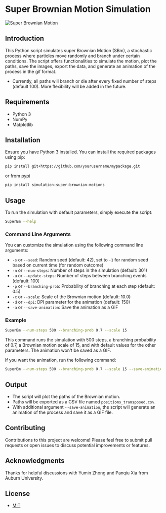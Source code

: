 # Super Brownian Motion Simulation

![Super Brownian Motion](./examples/branching_brownian_motion_500_0.5_1.0_12.gif)


## Introduction

This Python script simulates super Brownian Motion (SBm), a stochastic process
where particles move randomly and branch under certain conditions. The script
offers functionalities to simulate the motion, plot the paths, save the images,
export the data, and generate an animation of the process in the gif format.

* Currently, all paths will branch or die after every fixed number of steps (default 100). More flexibility will be added in the future.

## Requirements
- Python 3
- NumPy
- Matplotlib

## Installation
Ensure you have Python 3 installed. You can install the required packages using pip:
```bash
pip install git+https://github.com/yourusername/mypackage.git
```
or from [pypi](https://pypi.org/project/simulation-super-brownian-motions/) 
```bash
pip install simulation-super-brownian-motions
```

## Usage
To run the simulation with default parameters, simply execute the script:
```bash
SuperBm --help
```

### Command Line Arguments
You can customize the simulation using the following command line arguments:
- `-s` or `--seed`: Random seed (default: 42), set to `-1` for random seed based on current time (for random outcome)
- `-n` or `--num-steps`: Number of steps in the simulation (default: 301)
- `-u` or `--update-steps`: Number of steps between branching events (default: 100)
- `-p` or `--branching-prob`: Probability of branching at each step (default: 0.5)
- `-c` or `--scale`: Scale of the Brownian motion (default: 10.0)
- `-d` or `--dpi`: DPI parameter for the animation (default: 150)
- `-a` or `--save-animation`: Save the animation as a GIF

### Example
```bash
SuperBm --num-steps 500 --branching-prob 0.7 --scale 15
```
This command runs the simulation with 500 steps, a branching probability of 0.7, a Brownian motion scale of 15, and with default values for the other parameters. The animation won't be saved as a GIF.

If you want the animation, run the following command:
```bash
SuperBm --num-steps 500 --branching-prob 0.7 --scale 15 --save-animation
```

## Output
- The script will plot the paths of the Brownian motion.
- Paths will be exported as a CSV file named `positions_transposed.csv`.
- With additional argument `--save-animation`, the script will generate an animation of the process and save it as a GIF file.

## Contributing

Contributions to this project are welcome! Please feel free to submit pull
requests or open issues to discuss potential improvements or features.

## Acknowledgments

Thanks for helpful discussions with Yumin Zhong and Panqiu Xia from Auburn University.

## License

* [MIT](./LICENSE)
